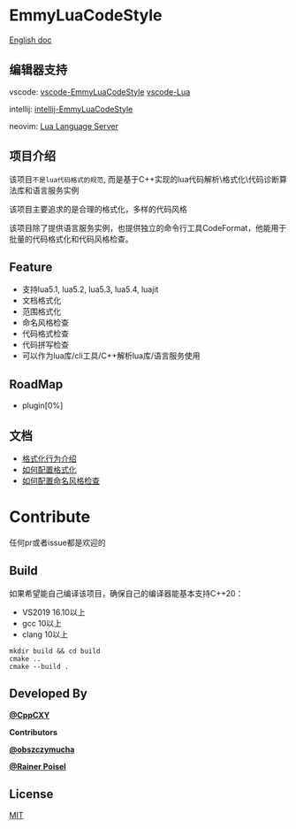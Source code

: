 # EmmyLuaCodeStyle

[English doc](README_EN.md)

## 编辑器支持

vscode: 
[vscode-EmmyLuaCodeStyle](https://marketplace.visualstudio.com/items?itemName=CppCXY.emmylua-codestyle) 
[vscode-Lua](https://marketplace.visualstudio.com/items?itemName=sumneko.lua)

intellij: 
[intellij-EmmyLuaCodeStyle](https://plugins.jetbrains.com/plugin/21973-emmyluacodestyle)

neovim:
[Lua Language Server](https://github.com/LuaLS/lua-language-server)

## 项目介绍

该项目`不是lua代码格式的规范`, 而是基于C++实现的lua代码解析\格式化\代码诊断算法库和语言服务实例

该项目主要追求的是合理的格式化，多样的代码风格

该项目除了提供语言服务实例，也提供独立的命令行工具CodeFormat，他能用于批量的代码格式化和代码风格检查。
## Feature

* 支持lua5.1, lua5.2, lua5.3, lua5.4, luajit
* 文档格式化
* 范围格式化
* 命名风格检查
* 代码格式检查
* 代码拼写检查
* 可以作为lua库/cli工具/C++解析lua库/语言服务使用

## RoadMap

* plugin[0%]

## 文档

* [格式化行为介绍](docs/format_action.md)
* [如何配置格式化](docs/format_config.md)
* [如何配置命名风格检查](docs/name_style.md)

# Contribute

任何pr或者issue都是欢迎的

## Build

如果希望能自己编译该项目，确保自己的编译器能基本支持C++20：
* VS2019 16.10以上
* gcc 10以上
* clang 10以上

```
mkdir build && cd build
cmake ..
cmake --build . 

```

## Developed By

[**@CppCXY**](https://github.com/CppCXY)

**Contributors**

[**@obszczymucha**](https://github.com/obszczymucha)

[**@Rainer Poisel**](https://github.com/rpoisel)

## License

[MIT](LICENSE)
